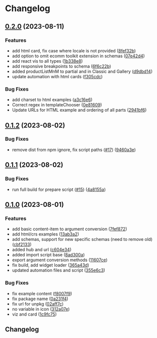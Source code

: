 # Changelog

## [0.2.0](https://github.com/amplience/dc-integration-stylitics/compare/v0.1.2...v0.2.0) (2023-08-11)


### Features

* add html card, fix case where locale is not provided ([8fef32b](https://github.com/amplience/dc-integration-stylitics/commit/8fef32bd7810c41bd26bde75c5e2d6a2abf1e7d6))
* add option to omit ecomm toolkit extension in schemas ([07e42d4](https://github.com/amplience/dc-integration-stylitics/commit/07e42d4054abcd8be6788e739a1bc2e543d71979))
* add react vis to all types ([1b338e8](https://github.com/amplience/dc-integration-stylitics/commit/1b338e81884f3d418204fc5ae35e13e45dd61521))
* add responsive breakpoints to schema ([6f6c22b](https://github.com/amplience/dc-integration-stylitics/commit/6f6c22bdb50a533404eedef9b4c006c51b3cd2c5))
* added productListMnM to partial and in Classic and Gallery ([d9dbd14](https://github.com/amplience/dc-integration-stylitics/commit/d9dbd14da7dc85c98800c422aee1b444e544dc73))
* update automation with html cards ([f305cdc](https://github.com/amplience/dc-integration-stylitics/commit/f305cdc8ea9af099cd95f3b995a255cd20f3742c))


### Bug Fixes

* add charset to html examples ([a3c16e6](https://github.com/amplience/dc-integration-stylitics/commit/a3c16e6af8ef53b748d1654ed45431ed5655ffd5))
* Correct regex in templateChooser ([0e81609](https://github.com/amplience/dc-integration-stylitics/commit/0e816093d9a18ddfedb028ceac51da6deb2f6876))
* Update URLs for HTML example and ordering of all parts ([2941bf6](https://github.com/amplience/dc-integration-stylitics/commit/2941bf6347d66987dc152d1f702f300658638d24))

## [0.1.2](https://github.com/amplience/dc-integration-stylitics/compare/v0.1.1...v0.1.2) (2023-08-02)


### Bug Fixes

* remove dist from npm ignore, fix script paths ([#17](https://github.com/amplience/dc-integration-stylitics/issues/17)) ([9460a3e](https://github.com/amplience/dc-integration-stylitics/commit/9460a3ec60ab85584c9acbbde88631c2866e2bb4))

## [0.1.1](https://github.com/amplience/dc-integration-stylitics/compare/v0.1.0...v0.1.1) (2023-08-02)


### Bug Fixes

* run full build for prepare script ([#15](https://github.com/amplience/dc-integration-stylitics/issues/15)) ([4a8155a](https://github.com/amplience/dc-integration-stylitics/commit/4a8155afd597211d1c5906bcab1d19a30817b411))

## [0.1.0](https://github.com/amplience/dc-integration-stylitics/compare/v0.1.0...v0.1.0) (2023-08-01)


### Features

* add basic content-item to argument conversion ([7fef872](https://github.com/amplience/dc-integration-stylitics/commit/7fef87262e4949ac23c218e69ca624b7e6fbbe26))
* add html/crs examples ([13ab3a2](https://github.com/amplience/dc-integration-stylitics/commit/13ab3a248edeb2feba95d3f47f4d61d14890cf29))
* add schemas, support for new specific schemas (need to remove old) ([cbf2133](https://github.com/amplience/dc-integration-stylitics/commit/cbf213356c424a498f26bd45918f7179a46ebb46))
* added hub and url ([c604e34](https://github.com/amplience/dc-integration-stylitics/commit/c604e34acecc6698c913c573e1d846a9fb628230))
* added import script base ([8ad300a](https://github.com/amplience/dc-integration-stylitics/commit/8ad300a77368a0c07f9daca131e4f7c79c6de6e9))
* export argument conversion methods ([11607ce](https://github.com/amplience/dc-integration-stylitics/commit/11607ce208075a415250129bc59e22a60715195e))
* fix build, add widget loader ([365a43d](https://github.com/amplience/dc-integration-stylitics/commit/365a43dd8dd7a1c4b1565f546253f11be674f3a9))
* updated automation files and script ([355e6c3](https://github.com/amplience/dc-integration-stylitics/commit/355e6c34f2f02a7068eae6e27395ec52fa779150))


### Bug Fixes

* fix example content ([f8007f9](https://github.com/amplience/dc-integration-stylitics/commit/f8007f9bd01e48d55d4a9fc4158868fee9ec1667))
* fix package name ([0a231f4](https://github.com/amplience/dc-integration-stylitics/commit/0a231f45f29915a7b15df965993259c9d783b111))
* fix url for unpkg ([02aff7c](https://github.com/amplience/dc-integration-stylitics/commit/02aff7cf4b62c8d3a2a3ff4dd67c465109942c56))
* no variable in icon ([312a07e](https://github.com/amplience/dc-integration-stylitics/commit/312a07e2d2cebc2f30c6aa5a316211a57e88a4e5))
* viz and card ([1c9fc75](https://github.com/amplience/dc-integration-stylitics/commit/1c9fc75c4efd830f40830d0a18a72bc79ade41eb))

## Changelog
